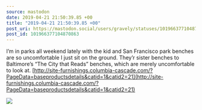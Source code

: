 ```yaml
---
source: mastodon
date: 2019-04-21 21:50:39.85 +00
title: "2019-04-21 21:50:39.85 +00"
post_uri: https://mastodon.social/users/gravely/statuses/101966377104870863
post_id: 101966377104870863
---
```

I’m in parks all weekend lately with the kid and San Francisco park benches are so uncomfortable I just sit on the ground. They’r sister benches to Baltimore’s “The City that Reads” benches, which are merely uncomfortable to look at. [http://site-furnishings.columbia-cascade.com/?PageData=baseproductsdetails&catid=1&catid2=21](http://site-furnishings.columbia-cascade.com/?PageData=baseproductsdetails&catid=1&catid2=21)


![](/images/13806930.jpg)

